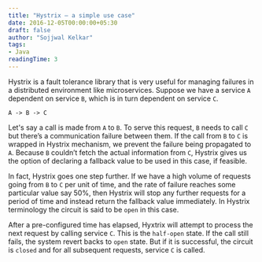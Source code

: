 ```yaml
---
title: "Hystrix – a simple use case"
date: 2016-12-05T00:00:00+05:30
draft: false
author: "Sojjwal Kelkar"
tags:
- Java
readingTime: 3
---
```

Hystrix is a fault tolerance library that is very useful for managing failures in a distributed environment like microservices. Suppose we have a service `A` dependent  on service `B`, which is in turn dependent on service `C`.
```
A -> B -> C
```
Let's say a call is made from `A` to `B`. To serve this request, `B` needs to call `C` but there’s a communication failure between them. If the call from `B` to `C` is wrapped in Hystrix mechanism, we prevent the failure being propagated to `A`. Because `B` couldn’t fetch the actual information from `C`, Hystrix gives us the option of declaring a fallback value to be used in this case, if feasible.

In fact, Hystrix goes one step further. If we have a high volume of requests going from `B` to `C` per unit of time, and the rate of failure reaches some particular value say 50%, then Hystrix will stop any further requests for a period of time and instead return the fallback value immediately. In Hystrix terminology the circuit is said to be `open` in this case.

After a pre-configured time has elapsed, Hyxtrix will attempt to process the next request by calling service `C`. This is the `half-open` state. If the call still fails, the system revert backs to `open` state. But if it is successful, the circuit is `closed` and for all subsequent requests, service `C` is called.

